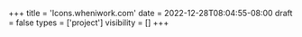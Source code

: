 +++
title = 'Icons.wheniwork.com'
date = 2022-12-28T08:04:55-08:00
draft = false
types = ['project']
visibility = []
+++
